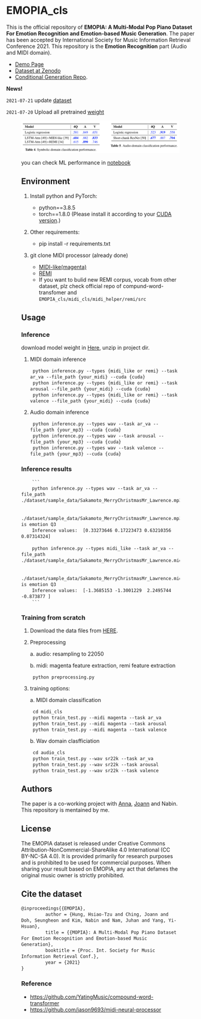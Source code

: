 # EMOPIA_cls

This is the official repository of **EMOPIA: A Multi-Modal Pop Piano Dataset For Emotion Recognition and Emotion-based Music Generation**. The paper has been accepted by International Society for Music Information Retrieval Conference 2021. This repository is the **Emotion Recognition** part (Audio and MIDI domain).

- [Demo Page](https://annahung31.github.io/EMOPIA/)
- [Dataset at Zenodo](https://zenodo.org/record/5090631#.YQEZZ1Mzaw5)
- [Conditional Generation Repo](https://github.com/annahung31/EMOPIA).


**News!**

`2021-07-21` update [dataset](https://zenodo.org/record/5090631#.YQEZZ1Mzaw5)

`2021-07-20` Upload all pretrained [weight](https://drive.google.com/file/d/1L_NOVKCElwcYUEAKp1-FZj_G6Hcq2g2c/view?usp=sharing)

<figure><img src="figs/results.png">

you can check ML performance in [notebook](https://github.com/Dohppak/EMOPIA_cls/blob/main/notebook/1.ML%20Classifier.ipynb)

## Environment

1. Install python and PyTorch:
    - python==3.8.5
    - torch==1.8.0 (Please install it according to your [CUDA version](https://pytorch.org/get-started/previous-versions/#linux-and-windows-4).)
    
2. Other requirements:
    - pip install -r requirements.txt

3. git clone MIDI processor (already done)
    - [MIDI-like(magenta)](https://github.com/jason9693/midi-neural-processor)
    - [REMI](https://github.com/YatingMusic/compound-word-transformer/blob/main/dataset/Dataset.md)
    - If you want to bulid new REMI corpus, vocab from other dataset, plz check official repo of compund-word-transfomer and `EMOPIA_cls/midi_cls/midi_helper/remi/src`

## Usage

### Inference
download model weight in [Here](https://drive.google.com/file/d/1L_NOVKCElwcYUEAKp1-FZj_G6Hcq2g2c/view?usp=sharing), unzip in project dir.

1. MIDI domain inference

        python inference.py --types {midi_like or remi} --task ar_va --file_path {your_midi} --cuda {cuda}
        python inference.py --types {midi_like or remi} --task arousal --file_path {your_midi} --cuda {cuda}
        python inference.py --types {midi_like or remi} --task valence --file_path {your_midi} --cuda {cuda}

2. Audio domain inference

        python inference.py --types wav --task ar_va --file_path {your_mp3} --cuda {cuda}
        python inference.py --types wav --task arousal --file_path {your_mp3} --cuda {cuda}
        python inference.py --types wav --task valence --file_path {your_mp3} --cuda {cuda}

### Inference results

        ```
        python inference.py --types wav --task ar_va --file_path ./dataset/sample_data/Sakamoto_MerryChristmasMr_Lawrence.mp3

        ./dataset/sample_data/Sakamoto_MerryChristmasMr_Lawrence.mp3  is emotion Q3
        Inference values:  [0.33273646 0.17223473 0.63210356 0.07314324]

        python inference.py --types midi_like --task ar_va --file_path ./dataset/sample_data/Sakamoto_MerryChristmasMr_Lawrence.mid

        ./dataset/sample_data/Sakamoto_MerryChristmasMr_Lawrence.mid  is emotion Q3
        Inference values:  [-1.3685153 -1.3001229  2.2495744 -0.873877 ]
        ```

### Training from scratch
1. Download the data files from [HERE]().
    
2. Preprocessing

    a. audio: resampling to 22050

    b. midi: magenta feature extraction, remi feature extraction

        python preprocessing.py

3. training options:  

    a. MIDI domain classification

        cd midi_cls
        python train_test.py --midi magenta --task ar_va
        python train_test.py --midi magenta --task arousal
        python train_test.py --midi magenta --task valence


    b. Wav domain clasfficiation

        cd audio_cls
        python train_test.py --wav sr22k --task ar_va
        python train_test.py --wav sr22k --task arousal
        python train_test.py --wav sr22k --task valence

## Authors

The paper is a co-working project with [Anna](https://github.com/annahung31), [Joann](https://github.com/joann8512) and Nabin. This repository is mentained by me.

## License
The EMOPIA dataset is released under Creative Commons Attribution-NonCommercial-ShareAlike 4.0 International (CC BY-NC-SA 4.0). It is provided primarily for research purposes and is prohibited to be used for commercial purposes. When sharing your result based on EMOPIA, any act that defames the original music owner is strictly prohibited.


## Cite the dataset

```
@inproceedings{{EMOPIA},
         author = {Hung, Hsiao-Tzu and Ching, Joann and Doh, Seungheon and Kim, Nabin and Nam, Juhan and Yang, Yi-Hsuan},
         title = {{MOPIA}: A Multi-Modal Pop Piano Dataset For Emotion Recognition and Emotion-based Music Generation},
         booktitle = {Proc. Int. Society for Music Information Retrieval Conf.},
         year = {2021}
}
```

### Reference
- https://github.com/YatingMusic/compound-word-transformer
- https://github.com/jason9693/midi-neural-processor
